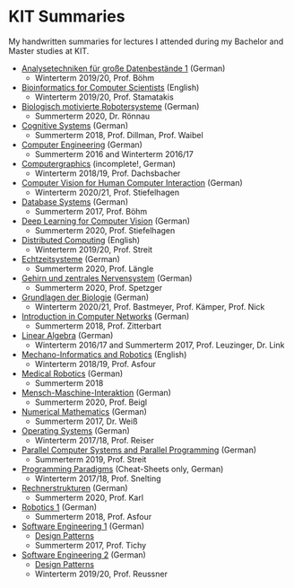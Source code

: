 # KIT Summaries
My handwritten summaries for lectures I attended during my Bachelor and Master studies at KIT.

- [Analysetechniken für große Datenbestände 1](AGD1.pdf) (German)
  - Winterterm 2019/20, Prof. Böhm
- [Bioinformatics for Computer Scientists](Bioinformatics.pdf) (English)
  - Winterterm 2019/20, Prof. Stamatakis 
- [Biologisch motivierte Robotersysteme](BiologischMotivierteRobotersysteme.pdf) (German)
  - Summerterm 2020, Dr. Rönnau
- [Cognitive Systems](KognitiveSysteme.pdf) (German)
  - Summerterm 2018, Prof. Dillman, Prof. Waibel
- [Computer Engineering](TI.pdf) (German)
  - Summerterm 2016 and Winterterm 2016/17
- [Computergraphics](Computergrafik.pdf) (incomplete!, German)
  - Winterterm 2018/19, Prof. Dachsbacher
- [Computer Vision for Human Computer Interaction](CVHCI.pdf) (German)
  - Winterterm 2020/21, Prof. Stiefelhagen
- [Database Systems](Datenbanksysteme.pdf) (German)
  - Summerterm 2017, Prof. Böhm
- [Deep Learning for Computer Vision](DeepLearningComputerVision.pdf) (German)
  - Summerterm 2020, Prof. Stiefelhagen 
- [Distributed Computing](DistributedComputing.pdf) (English)
  - Winterterm 2019/20, Prof. Streit
- [Echtzeitsysteme](Echtzeitsysteme.pdf) (German)
  - Summerterm 2020, Prof. Längle
- [Gehirn und zentrales Nervensystem](GehirnZNS.pdf) (German)
  - Summerterm 2020, Prof. Spetzger
- [Grundlagen der Biologie](BA-01.pdf) (German)
  - Winterterm 2020/21, Prof. Bastmeyer, Prof. Kämper, Prof. Nick
- [Introduction in Computer Networks](Rechnernetze.pdf) (German)
  - Summerterm 2018, Prof. Zitterbart
- [Linear Algebra](LineareAlgebra.pdf) (German)
  - Winterterm 2016/17 and Summerterm 2017, Prof. Leuzinger, Dr. Link
- [Mechano-Informatics and Robotics](MechanoInformatik.pdf) (English)
  - Winterterm 2018/19, Prof. Asfour
- [Medical Robotics](RobMed.pdf) (German)
  - Summerterm 2018
- [Mensch-Maschine-Interaktion](MMI.pdf) (German)
  - Summerterm 2020, Prof. Beigl
- [Numerical Mathematics](Numerik.pdf) (German)
  - Summerterm 2017, Dr. Weiß
- [Operating Systems](OperatingSystems.pdf) (German)
  - Winterterm 2017/18, Prof. Reiser
- [Parallel Computer Systems and Parallel Programming](Parallelrechner.pdf) (German)
  - Summerterm 2019, Prof. Streit
- [Programming Paradigms](ProPa.pdf) (Cheat-Sheets only, German)
  - Winterterm 2017/18, Prof. Snelting
- [Rechnerstrukturen](Rechnerstrukturen.pdf) (German)
  - Summerterm 2020, Prof. Karl
- [Robotics 1](Robotik.pdf) (German)
  - Summerterm 2018, Prof. Asfour
- [Software Engineering 1](SWT1.pdf) (German)
  - [Design Patterns](SWT1_Entwurfsmuster.pdf)
  - Summerterm 2017, Prof. Tichy
- [Software Engineering 2](SWT2.pdf) (German)
  - [Design Patterns](SWT2_Entwurfsmuster.pdf)
  - Winterterm 2019/20, Prof. Reussner